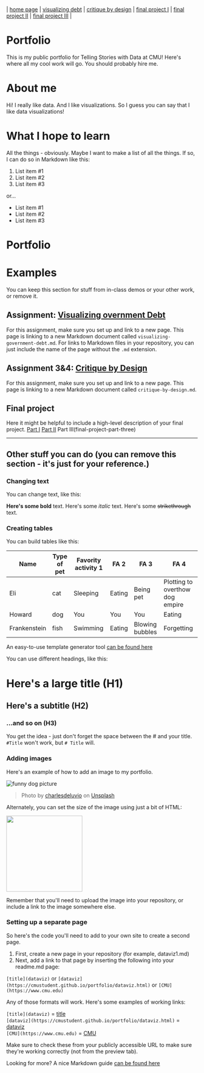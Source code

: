| [home page](https://dashuai77.github.io/Portfolio/) | [visualizing debt](visualizing-government-debt) | [critique by design](critique-by-design) | [final project I](final-project-part-one) | [final project II](final-project-part-two) | [final project III](final-project-part-three) |

# Portfolio
This is my public portfolio for Telling Stories with Data at CMU!  Here's where all my cool work will go.  You should probably hire me. 

# About me
Hi!  I really like data.  And I like visualizations.  So I guess you can say that I like data visualizations!

# What I hope to learn
All the things - obviously. Maybe I want to make a list of all the things.  If so, I can do so in Markdown like this: 

1. List item #1
2. List item #2
3. List item #3

or...

- List item #1
- List item #2
- List item #3

# Portfolio

# Examples
You can keep this section for stuff from in-class demos or your other work, or remove it. 

## Assignment: [Visualizing overnment Debt](visualizing-government-debt)
For this assignment, make sure you set up and link to a new page.  This page is linking to a new Markdown document called `visualizing-government-debt.md`.  For links to Markdown files in your repository, you can just include the name of the page without the `.md` extension. 

## Assignment 3&4: [Critique by Design](critique-by-design)
For this assignment, make sure you set up and link to a new page.  This page is linking to a new Markdown document called `critique-by-design.md`.  

## Final project
Here it might be helpful to include a high-level description of your final project. 
[Part I](final-project-part-one)
[Part II](final-project-part-two)
Part III(final-project-part-three)

---
## Other stuff you can do (you can remove this section - it's just for your reference.)

### Changing text

You can change text, like this: 

**Here's some bold** text.  Here's some *italic* text. Here's some ~~strikethrough~~ text. 

### Creating tables

You can build tables like this: 

| Name         | Type of pet | Favority activity 1 | FA 2   | FA 3            | FA 4                                |
|--------------|-------------|---------------------|--------|-----------------|-------------------------------------|
| Eli          | cat         | Sleeping            | Eating | Being pet       | Plotting to overthow dog empire     |
| Howard       | dog         | You                 | You    | You             | Eating                              |
| Frankenstein | fish        | Swimming            | Eating | Blowing bubbles | Forgetting                          |

An easy-to-use template generator tool [can be found here](https://www.tablesgenerator.com/markdown_tables)

You can use different headings, like this: 

# Here's a large title (H1)
## Here's a subtitle (H2)
### ...and so on (H3)
You get the idea - just don't forget the space between the # and your title.  `#Title` won't work, but `# Title` will. 

### Adding images

Here's an example of how to add an image to my portfolio.  

![funny dog picture](funny-dog-unsplash.jpg)
> Photo by <a href="https://unsplash.com/pt-br/@charlesdeluvio?utm_source=unsplash&utm_medium=referral&utm_content=creditCopyText">charlesdeluvio</a> on <a href="https://unsplash.com/photos/K4mSJ7kc0As?utm_source=unsplash&utm_medium=referral&utm_content=creditCopyText">Unsplash</a>
  

Alternately, you can set the size of the image using just a bit of HTML: 

<img src="funny-dog-unsplash.jpg" width="200"/>

Remember that you'll need to upload the image into your repository, or include a link to the image somewhere else.  

### Setting up a separate page

So here's the code you'll need to add to your own site to create a second page. 

1. First, create a new page in your repository (for example, dataviz1.md)
2. Next, add a link to that page by inserting the following into your readme.md page:

`[title](dataviz)` or `[dataviz](https://cmustudent.github.io/portfolio/dataviz.html)` or `[CMU](https://www.cmu.edu)`

Any of those formats will work. Here's some examples of working links: 

`[title](dataviz)` = [title](dataviz)  
`[dataviz](https://cmustudent.github.io/portfolio/dataviz.html)` = [dataviz](https://cmustudent.github.io/portfolio/dataviz.html)  
`[CMU](https://www.cmu.edu)` = [CMU](https://www.cmu.edu)   

Make sure to check these from your publicly accessible URL to make sure they're working correctly (not from the preview tab). 

Looking for more?  A nice Markdown guide [can be found here](https://www.markdownguide.org/cheat-sheet/)
